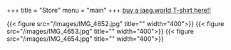 +++
title = "Store"
menu = "main"
+++
[buy a jaeg.world T-shirt here!!](https://jaegerv.bandcamp.com/merch/jaeg-world-t-shirt)

{{< figure src="/images/IMG_4652.jpg" title="" width="400">}}
{{< figure src="/images/IMG_4653.jpg" title="" width="400">}}
{{< figure src="/images/IMG_4654.jpg" title="" width="400">}}